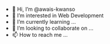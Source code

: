 - 👋 Hi, I’m @awais-kwanso
- 👀 I’m interested in Web Development
- 🌱 I’m currently learning ...
- 💞️ I’m looking to collaborate on ...
- 📫 How to reach me ...

<!---
awais-kwanso/awais-kwanso is a ✨ special ✨ repository because its `README.md` (this file) appears on your GitHub profile.
You can click the Preview link to take a look at your changes.
--->
